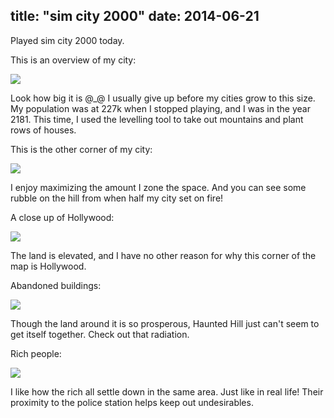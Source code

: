 title: "sim city 2000"
date: 2014-06-21
---

Played sim city 2000 today.

This is an overview of my city:

<img src="http://samertm.com/img/sc1.png" />

Look how big it is @_@ I usually give up before my cities grow to this size. My population was at 227k when I stopped playing, and I was in the year 2181. This time, I used the levelling tool to take out mountains and plant rows of houses.

This is the other corner of my city:

<img src="http://samertm.com/img/sc2.png" />

I enjoy maximizing the amount I zone the space. And you can see some rubble on the hill from when half my city set on fire!

A close up of Hollywood:

<img src="http://samertm.com/img/sc3.png" />

The land is elevated, and I have no other reason for why this corner of the map is Hollywood.

Abandoned buildings:

<img src="http://samertm.com/img/sc4.png" />

Though the land around it is so prosperous, Haunted Hill just can't seem to get itself together. Check out that radiation.

Rich people:

<img src="http://samertm.com/img/sc5.png" />

I like how the rich all settle down in the same area. Just like in real life! Their proximity to the police station helps keep out undesirables.
